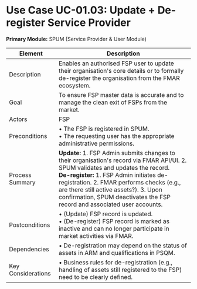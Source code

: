 # Use Case UC-01.03: Update + De-register Service Provider  
**Primary Module:** SPUM (Service Provider & User Module)  

| Element          | Description                                                                                                                                     |
|------------------|-------------------------------------------------------------------------------------------------------------------------------------------------|
| Description      | Enables an authorised FSP user to update their organisation's core details or to formally de-register the organisation from the FMAR ecosystem. |
| Goal             | To ensure FSP master data is accurate and to manage the clean exit of FSPs from the market.                                                     |
| Actors           | FSP                                                                                                                               |
| Preconditions    | • The FSP is registered in SPUM. <br> • The requesting user has the appropriate administrative permissions.                                    |
| Process Summary  | **Update:** 1. FSP Admin submits changes to their organisation's record via FMAR API/UI. 2. SPUM validates and updates the record. <br> **De-register:** 1. FSP Admin initiates de-registration. 2. FMAR performs checks (e.g., are there still active assets?). 3. Upon confirmation, SPUM deactivates the FSP record and associated user accounts. |
| Postconditions   | • (Update) FSP record is updated. <br> • (De-register) FSP record is marked as inactive and can no longer participate in market activities via FMAR. |
| Dependencies     | • De-registration may depend on the status of assets in ARM and qualifications in PSQM.                                                         |
| Key Considerations | • Business rules for de-registration (e.g., handling of assets still registered to the FSP) need to be clearly defined.                        |
